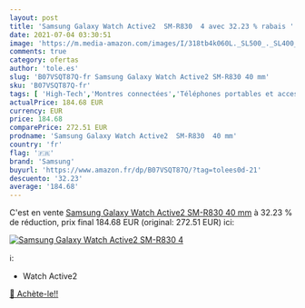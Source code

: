 ```yaml
---
layout: post
title: 'Samsung Galaxy Watch Active2  SM-R830  4 avec 32.23 % rabais '
date: 2021-07-04 03:30:51
image: 'https://m.media-amazon.com/images/I/318tb4k060L._SL500_._SL400_.jpg'
comments: true
category: ofertas
author: 'tole.es'
slug: 'B07VSQT87Q-fr Samsung Galaxy Watch Active2 SM-R830 40 mm'
sku: 'B07VSQT87Q-fr'
tags: [ 'High-Tech','Montres connectées','Téléphones portables et accessoires','samsung', ]
actualPrice: 184.68 EUR
currency: EUR
price: 184.68
comparePrice: 272.51 EUR
prodname: 'Samsung Galaxy Watch Active2  SM-R830  40 mm'
country: 'fr'
flag: '🇫🇷'
brand: 'Samsung'
buyurl: 'https://www.amazon.fr/dp/B07VSQT87Q/?tag=tolees0d-21'
descuento: '32.23'
average: '184.68'
---
```


C'est en vente [Samsung Galaxy Watch Active2  SM-R830  40 mm](https://www.amazon.fr/dp/B07VSQT87Q/?tag=tolees0d-21)  à  32.23 % de réduction, prix final  184.68 EUR (original: 272.51 EUR) ici:

[![Samsung Galaxy Watch Active2  SM-R830  4](https://m.media-amazon.com/images/I/318tb4k060L._SL500_._SL400_.jpg)](https://www.amazon.fr/dp/B07VSQT87Q/?tag=tolees0d-21)

ℹ️:

- Watch Active2

[🛒 Achète-le!!](https://www.amazon.fr/dp/B07VSQT87Q/?tag=tolees0d-21)
